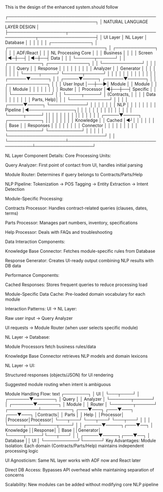This is the design of the enhanced system.should follow

┌───────────────────────────────────────────────────────────────────────────────┐
│                          NATURAL LANGUAGE LAYER DESIGN                       │
├───────────────────┬───────────────────────────────────────┬───────────────────┤
│       UI Layer    │            NL Layer                   │    Database       │
│                   │                                       │                   │
│  ┌─────────────┐  │  ┌────────────────────────────────┐  │  ┌─────────────┐  │
│  │  ADF/React  │  │  │       NL Processing Core       │  │  │  Business   │  │
│  │   Screen    │◀─┼──┤                                │◀─┼──┤  Data       │  │
│  └──────┬──────┘  │  │ ┌───────────┐  ┌─────────────┐ │  │  └─────────────┘  │
│         │         │  │ │ Query     │  │ Response    │ │  │                   │
│         │         │  │ │ Analyzer  │  │ Generator   │ │  │                   │
│         │         │  │ └─────┬─────┘  └──────┬──────┘ │  │                   │
│         │         │  │       │               │        │  │                   │
│  ┌──────▼──────┐  │  │ ┌─────▼─────┐  ┌──────▼──────┐ │  │  ┌─────────────┐  │
│  │  User Input │──┼──►│ Module     │  │ Module      │ │  │  │  Module     │  │
│  │             │  │  │ │ Router    │  │ Processor   │◀┼──┼──┤ Specific    │  │
│  └─────────────┘  │  │ └─────┬─────┘  │ (Contracts, │ │  │  │  Data       │  │
│                   │  │       │        │ Parts, Help)│ │  │  └─────────────┘  │
│                   │  │ ┌─────▼─────┐  └────────────┘ │  │                   │
│                   │  │ │ NLP       │                 │  │                   │
│                   │  │ │ Pipeline  │◀───────────────┐│  │                   │
│                   │  │ │           │                ││  │                   │
│                   │  │ └─────┬─────┘                ││  │                   │
│                   │  │       │                      ││  │                   │
│                   │  │ ┌─────▼─────┐  ┌───────────┐ ││  │                   │
│                   │  │ │ Knowledge │  │ Cached    │◀┘│  │                   │
│                   │  │ │ Base      │  │ Responses │   │  │                   │
│                   │  │ │ Connector │  │           │   │  │                   │
│                   │  │ └───────────┘  └───────────┘   │  │                   │
│                   │  └────────────────────────────────┘  │                   │
└───────────────────┴──────────────────────────────────────┴───────────────────┘



NL Layer Component Details:
Core Processing Units:

Query Analyzer: First point of contact from UI, handles initial parsing

Module Router: Determines if query belongs to Contracts/Parts/Help

NLP Pipeline: Tokenization → POS Tagging → Entity Extraction → Intent Detection

Module-Specific Processing:

Contracts Processor: Handles contract-related queries (clauses, dates, terms)

Parts Processor: Manages part numbers, inventory, specifications

Help Processor: Deals with FAQs and troubleshooting

Data Interaction Components:

Knowledge Base Connector: Fetches module-specific rules from Database

Response Generator: Creates UI-ready output combining NLP results with DB data

Performance Components:

Cached Responses: Stores frequent queries to reduce processing load

Module-Specific Data Cache: Pre-loaded domain vocabulary for each module

Interaction Patterns:
UI → NL Layer:

Raw user input → Query Analyzer

UI requests → Module Router (when user selects specific module)

NL Layer → Database:

Module Processors fetch business rules/data

Knowledge Base Connector retrieves NLP models and domain lexicons

NL Layer → UI:

Structured responses (objects/JSON) for UI rendering

Suggested module routing when intent is ambiguous

Module Handling Flow:
text
           ┌────────┐
           │  UI    │
           └───┬────┘
               │
       ┌───────▼───────┐
       │  Query       │
       │  Analyzer    │
       └───────┬──────┘
               │
       ┌───────▼───────┐
       │  Module      │
       │  Router      │
       └───────┬──────┘
    ┌──────────┴──────────┐
┌───▼───┐  ┌───▼───┐  ┌───▼───┐
│Contracts│ │ Parts │ │ Help  │
│Processor│ │Processor│Processor│
└───┬───┘  └───┬───┘  └───┬───┘
    │          │          │
    └─────┬────┴─────┬────┘
          │          │
    ┌─────▼─────┐┌───▼──┐
    │ Knowledge ││Response│
    │ Base      ││Generator│
    └─────┬─────┘└───┬───┘
          │          │
    ┌─────▼─────┐┌───▼──┐
    │ Database  ││  UI   │
    └───────────┘└──────┘
Key Advantages:
Module Isolation: Each domain (Contracts/Parts/Help) maintains independent processing logic

UI Agnosticism: Same NL layer works with ADF now and React later

Direct DB Access: Bypasses API overhead while maintaining separation of concerns

Scalability: New modules can be added without modifying core NLP pipeline